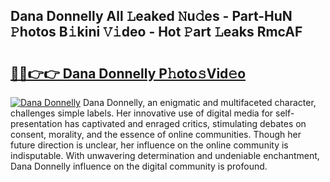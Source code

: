 ## Dana Donnelly All 𝙻eaked 𝙽u𝚍es - Part-HuN 𝙿hotos B𝚒kini 𝚅𝚒deo - Hot 𝙿art 𝙻eaks RmcAF

# <h2><a href="http://ld5jwfb.urlbe.top/?page=Dana+Donnelly">🔗🔗👉👉 Dana Donnelly P𝚑oto𝚜Vid𝚎o</a></h2>

[![Dana Donnelly](https://i.imgur.com/eBuTRDB.gif)](http://ld5jwfb.urlbe.top/?page=Dana+Donnelly)
Dana Donnelly, an enigmatic and multifaceted character, challenges simple labels. Her innovative use of digital media for self-presentation has captivated and enraged critics, stimulating debates on consent, morality, and the essence of online communities. Though her future direction is unclear, her influence on the online community is indisputable. With unwavering determination and undeniable enchantment, Dana Donnelly influence on the digital community is profound.
